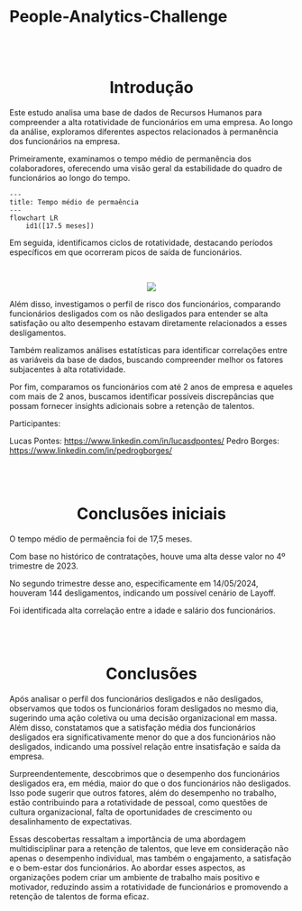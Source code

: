 # People-Analytics-Challenge

<br><br><h1 align="center">Introdução</h1>

Este estudo analisa uma base de dados de Recursos Humanos para compreender a alta rotatividade de funcionários em uma empresa. Ao longo da análise, exploramos diferentes aspectos relacionados à permanência dos funcionários na empresa.

Primeiramente, examinamos o tempo médio de permanência dos colaboradores, oferecendo uma visão geral da estabilidade do quadro de funcionários ao longo do tempo.

```mermaid
---
title: Tempo médio de permaência
---
flowchart LR
    id1([17.5 meses])
```

Em seguida, identificamos ciclos de rotatividade, destacando períodos específicos em que ocorreram picos de saída de funcionários.

<br><p align="center"><img src="https://github.com/lucas-dpontes/le-wagon-final-project/blob/main/churner_age.png?raw=true"></p>

Além disso, investigamos o perfil de risco dos funcionários, comparando funcionários desligados com os não desligados para entender se alta satisfação ou alto desempenho estavam diretamente relacionados a esses desligamentos.

Também realizamos análises estatísticas para identificar correlações entre as variáveis da base de dados, buscando compreender melhor os fatores subjacentes à alta rotatividade.

Por fim, comparamos os funcionários com até 2 anos de empresa e aqueles com mais de 2 anos, buscamos identificar possíveis discrepâncias que possam fornecer insights adicionais sobre a retenção de talentos.

Participantes:

Lucas Pontes: https://www.linkedin.com/in/lucasdpontes/
Pedro Borges: https://www.linkedin.com/in/pedrogborges/


<br><br><h1 align="center">Conclusões iniciais</h1>

O tempo médio de permaência foi de 17,5 meses.

Com base no histórico de contratações, houve uma alta desse valor no 4º trimestre de 2023.

No segundo trimestre desse ano, especificamente em 14/05/2024, houveram 144 desligamentos, indicando um possível cenário de Layoff.

Foi identificada alta correlação entre a idade e salário dos funcionários.

<br><br><h1 align="center">Conclusões</h1>

Após analisar o perfil dos funcionários desligados e não desligados, observamos que todos os funcionários foram desligados no mesmo dia, sugerindo uma ação coletiva ou uma decisão organizacional em massa. Além disso, constatamos que a satisfação média dos funcionários desligados era significativamente menor do que a dos funcionários não desligados, indicando uma possível relação entre insatisfação e saída da empresa.

Surpreendentemente, descobrimos que o desempenho dos funcionários desligados era, em média, maior do que o dos funcionários não desligados. Isso pode sugerir que outros fatores, além do desempenho no trabalho, estão contribuindo para a rotatividade de pessoal, como questões de cultura organizacional, falta de oportunidades de crescimento ou desalinhamento de expectativas.

Essas descobertas ressaltam a importância de uma abordagem multidisciplinar para a retenção de talentos, que leve em consideração não apenas o desempenho individual, mas também o engajamento, a satisfação e o bem-estar dos funcionários. Ao abordar esses aspectos, as organizações podem criar um ambiente de trabalho mais positivo e motivador, reduzindo assim a rotatividade de funcionários e promovendo a retenção de talentos de forma eficaz.
